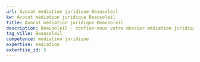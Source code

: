 ```yaml
---
url: Avocat mediation juridique Beausoleil
kw: Avocat médiation juridique Beausoleil
title: Avocat médiation juridique Beausoleil
description: Beausoleil - confiez-nous votre dossier médiation juridique
tag_ville: Beausoleil
competence: médiation juridique
expertise: mediation
extertise_id: 5
---
```

